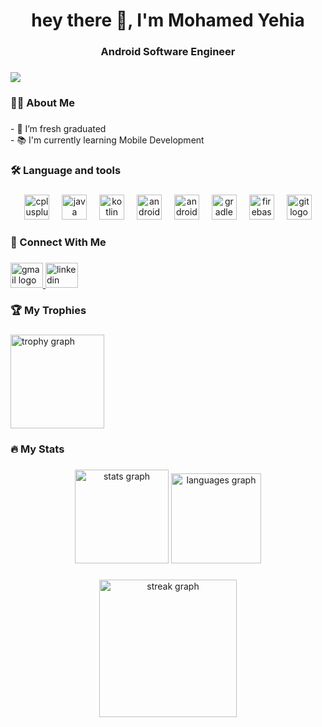 <h1 align="center">hey there 👋, I'm Mohamed Yehia</h1>

###

<h3 align="center">Android Software Engineer</h3>

###

<div align="left">
  <img src="https://visitor-badge.laobi.icu/badge?page_id=MYehia0.MYehia0&"  />
</div>

###

<h3 align="left">👩‍💻  About Me</h3>

###

<p align="left">- 🔭 I’m fresh graduated<br>- 📚  I'm currently learning Mobile Development</p>

###

<h3 align="left">🛠 Language and tools</h3>

###

<div align="center">
  <img src="https://cdn.jsdelivr.net/gh/devicons/devicon/icons/cplusplus/cplusplus-original.svg" height="40" alt="cplusplus logo"  />
  <img width="12" />
  <img src="https://cdn.jsdelivr.net/gh/devicons/devicon/icons/java/java-original.svg" height="40" alt="java logo"  />
  <img width="12" />
  <img src="https://cdn.jsdelivr.net/gh/devicons/devicon/icons/kotlin/kotlin-original.svg" height="40" alt="kotlin logo"  />
  <img width="12" />
  <img src="https://cdn.simpleicons.org/android/3DDC84" height="40" alt="android logo"  />
  <img width="12" />
  <img src="https://cdn.jsdelivr.net/gh/devicons/devicon/icons/androidstudio/androidstudio-original.svg" height="40" alt="androidstudio logo"  />
  <img width="12" />
  <img src="https://skillicons.dev/icons?i=gradle" height="40" alt="gradle logo"  />
  <img width="12" />
  <img src="https://cdn.jsdelivr.net/gh/devicons/devicon/icons/firebase/firebase-plain.svg" height="40" alt="firebase logo"  />
  <img width="12" />
  <img src="https://cdn.jsdelivr.net/gh/devicons/devicon/icons/git/git-original.svg" height="40" alt="git logo"  />
</div>

###

<h3 align="left">📌 Connect With Me</h3>

###

<div align="left">
  <a href="mohamedyahia0812@gmail.com" target="_blank">
    <img src="https://raw.githubusercontent.com/maurodesouza/profile-readme-generator/master/src/assets/icons/social/gmail/default.svg" width="52" height="40" alt="gmail logo"  />
  </a>
  <a href="https://www.linkedin.com/in/mohamed-yehia-18b480230/" target="_blank">
    <img src="https://raw.githubusercontent.com/maurodesouza/profile-readme-generator/master/src/assets/icons/social/linkedin/default.svg" width="52" height="40" alt="linkedin logo"  />
  </a>
</div>

###

<h3 align="left">🏆 My Trophies</h3>

###

<div align="left">
  <img src="https://github-profile-trophy.vercel.app?username=MYehia0&theme=tokyonight&row=1&column=8&margin-w=2&no-bg=false&no-frame=false&margin-h=0" height="150" alt="trophy graph"  />
</div>

###

<h3 align="left">🔥   My Stats</h3>

###

<div align="center">
  <img src="https://github-readme-stats.vercel.app/api?username=MYehia0&hide_title=false&hide_rank=false&show_icons=true&include_all_commits=true&count_private=true&disable_animations=false&theme=dracula&locale=en&hide_border=false&order=1" height="150" alt="stats graph"  />
  <img src="https://github-readme-stats.vercel.app/api/top-langs?username=MYehia0&locale=en&hide_title=false&layout=compact&card_width=320&langs_count=10&theme=dracula&hide_border=false&order=2" height="144" alt="languages graph"  />
</div>

###

<div align="center">
  <img src="https://streak-stats.demolab.com?user=MYehia0&locale=en&mode=weekly&theme=dracula&hide_border=false&border_radius=5&order=3" height="220" alt="streak graph"  />
</div>

###
